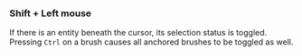 ### Shift + Left mouse
If there is an entity beneath the cursor, its selection status is toggled.  
Pressing `Ctrl` on a brush causes all anchored brushes to be toggled as well.
